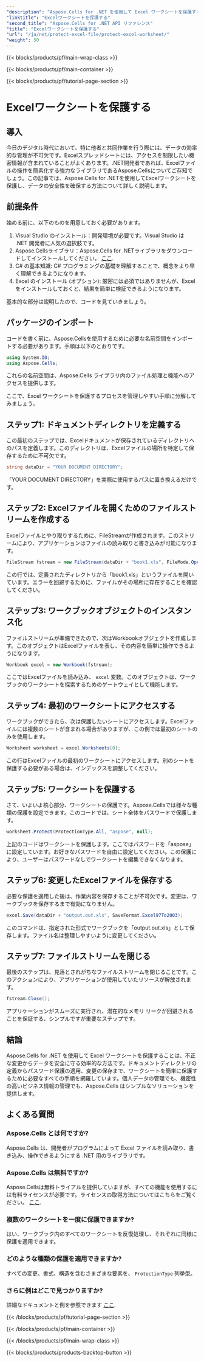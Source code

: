 ```yaml
---
"description": "Aspose.Cells for .NET を使用して Excel ワークシートを保護する方法を、ステップバイステップガイドで学習しましょう。データの安全性を確保し、簡単に管理できるようにします。"
"linktitle": "Excelワークシートを保護する"
"second_title": "Aspose.Cells for .NET API リファレンス"
"title": "Excelワークシートを保護する"
"url": "/ja/net/protect-excel-file/protect-excel-worksheet/"
"weight": 50
---
```


{{< blocks/products/pf/main-wrap-class >}}

{{< blocks/products/pf/main-container >}}

{{< blocks/products/pf/tutorial-page-section >}}

# Excelワークシートを保護する

## 導入

今日のデジタル時代において、特に他者と共同作業を行う際には、データの効率的な管理が不可欠です。Excelスプレッドシートには、アクセスを制限したい機密情報が含まれていることがよくあります。.NET開発者であれば、Excelファイルの操作を簡素化する強力なライブラリであるAspose.Cellsについてご存知でしょう。この記事では、Aspose.Cells for .NETを使用してExcelワークシートを保護し、データの安全性を確保する方法について詳しく説明します。

## 前提条件

始める前に、以下のものを用意しておく必要があります。

1. Visual Studio のインストール：開発環境が必要です。Visual Studio は .NET 開発者に人気の選択肢です。
2. Aspose.Cellsライブラリ：Aspose.Cells for .NETライブラリをダウンロードしてインストールしてください。 [ここ](https://releases。aspose.com/cells/net/).
3. C# の基本知識: C# プログラミングの基礎を理解することで、概念をより早く理解できるようになります。
4. Excel のインストール (オプション): 厳密には必須ではありませんが、Excel をインストールしておくと、結果を簡単に検証できるようになります。

基本的な部分は説明したので、コードを見ていきましょう。

## パッケージのインポート

コードを書く前に、Aspose.Cellsを使用するために必要な名前空間をインポートする必要があります。手順は以下のとおりです。

```csharp
using System.IO;
using Aspose.Cells;
```

これらの名前空間は、Aspose.Cells ライブラリ内のファイル処理と機能へのアクセスを提供します。

ここで、Excel ワークシートを保護するプロセスを管理しやすい手順に分解してみましょう。

## ステップ1: ドキュメントディレクトリを定義する

この最初のステップでは、Excelドキュメントが保存されているディレクトリへのパスを定義します。このディレクトリは、Excelファイルの場所を特定して保存するために不可欠です。

```csharp
string dataDir = "YOUR DOCUMENT DIRECTORY";
```

「YOUR DOCUMENT DIRECTORY」を実際に使用するパスに置き換えるだけです。

## ステップ2: Excelファイルを開くためのファイルストリームを作成する

Excelファイルとやり取りするために、FileStreamが作成されます。このストリームにより、アプリケーションはファイルの読み取りと書き込みが可能になります。 

```csharp
FileStream fstream = new FileStream(dataDir + "book1.xls", FileMode.Open);
```

この行では、定義されたディレクトリから「book1.xls」というファイルを開いています。エラーを回避するために、ファイルがその場所に存在することを確認してください。

## ステップ3: ワークブックオブジェクトのインスタンス化

ファイルストリームが準備できたので、次はWorkbookオブジェクトを作成します。このオブジェクトはExcelファイルを表し、その内容を簡単に操作できるようになります。

```csharp
Workbook excel = new Workbook(fstream);
```

ここではExcelファイルを読み込み、 `excel` 変数。このオブジェクトは、ワークブックのワークシートを探索するためのゲートウェイとして機能します。

## ステップ4: 最初のワークシートにアクセスする

ワークブックができたら、次は保護したいシートにアクセスします。Excelファイルには複数のシートが含まれる場合がありますが、この例では最初のシートのみを使用します。

```csharp
Worksheet worksheet = excel.Worksheets[0];
```

この行はExcelファイルの最初のワークシートにアクセスします。別のシートを保護する必要がある場合は、インデックスを調整してください。

## ステップ5: ワークシートを保護する

さて、いよいよ核心部分、ワークシートの保護です。Aspose.Cellsでは様々な種類の保護を設定できます。このコードでは、シート全体をパスワードで保護します。

```csharp
worksheet.Protect(ProtectionType.All, "aspose", null);
```

上記のコードはワークシートを保護します。ここではパスワードを「aspose」に設定しています。お好きなパスワードを自由に設定してください。この保護により、ユーザーはパスワードなしでワークシートを編集できなくなります。

## ステップ6: 変更したExcelファイルを保存する

必要な保護を適用した後は、作業内容を保存することが不可欠です。変更は、ワークブックを保存するまで有効になりません。

```csharp
excel.Save(dataDir + "output.out.xls", SaveFormat.Excel97To2003);
```

このコマンドは、指定された形式でワークブックを「output.out.xls」として保存します。ファイル名は整理しやすいように変更してください。

## ステップ7: ファイルストリームを閉じる

最後のステップは、見落とされがちなファイルストリームを閉じることです。このアクションにより、アプリケーションが使用していたリソースが解放されます。

```csharp
fstream.Close();
```

アプリケーションがスムーズに実行され、潜在的なメモリ リークが回避されることを保証する、シンプルですが重要なステップです。

## 結論

Aspose.Cells for .NET を使用して Excel ワークシートを保護することは、不正な変更からデータを安全に守る効率的な方法です。ドキュメントディレクトリの定義からパスワード保護の適用、変更の保存まで、ワークシートを簡単に保護するために必要なすべての手順を網羅しています。個人データの管理でも、機密性の高いビジネス情報の管理でも、Aspose.Cells はシンプルなソリューションを提供します。

## よくある質問

### Aspose.Cells とは何ですか?
Aspose.Cells は、開発者がプログラムによって Excel ファイルを読み取り、書き込み、操作できるようにする .NET 用のライブラリです。

### Aspose.Cells は無料ですか?
Aspose.Cellsは無料トライアルを提供していますが、すべての機能を使用するには有料ライセンスが必要です。ライセンスの取得方法についてはこちらをご覧ください。 [ここ](https://purchase。aspose.com/buy).

### 複数のワークシートを一度に保護できますか?
はい、ワークブック内のすべてのワークシートを反復処理し、それぞれに同様に保護を適用できます。

### どのような種類の保護を適用できますか?
すべての変更、書式、構造を含むさまざまな要素を、 `ProtectionType` 列挙型。

### さらに例はどこで見つかりますか?
詳細なドキュメントと例を参照できます [ここ](https://reference。aspose.com/cells/net/).

{{< /blocks/products/pf/tutorial-page-section >}}

{{< /blocks/products/pf/main-container >}}

{{< /blocks/products/pf/main-wrap-class >}}

{{< blocks/products/products-backtop-button >}}